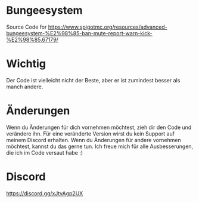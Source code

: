 # Bungeesystem
Source Code for https://www.spigotmc.org/resources/advanced-bungeesystem-%E2%98%85-ban-mute-report-warn-kick-%E2%98%85.67179/

# Wichtig
Der Code ist vielleicht nicht der Beste, aber er ist zumindest besser als manch andere. 

# Änderungen
Wenn du Änderungen für dich vornehmen möchtest, zieh dir den Code und verändere ihn. Für eine veränderte Version wirst du kein Support auf meinem Discord erhalten.
Wenn du Änderungen für andere vornehmen möchtest, kannst du das gerne tun. Ich freue mich für alle Ausbesserungen, die ich im Code versaut habe :)

# Discord
https://discord.gg/xJtvAgp2UX
